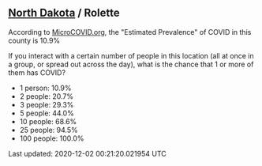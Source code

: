 
## [North Dakota](/united-states/north-dakota) / Rolette

According to [MicroCOVID.org](http://microcovid.org),
the "Estimated Prevalence" of COVID in this county is 10.9%

If you interact with a certain number of people in this location
(all at once in a group, or spread out across the day), what is the chance that
1 or more of them has COVID?

- 1 person: 10.9%
- 2 people: 20.7%
- 3 people: 29.3%
- 5 people: 44.0%
- 10 people: 68.6%
- 25 people: 94.5%
- 100 people: 100.0%

Last updated: 2020-12-02 00:21:20.021954 UTC
